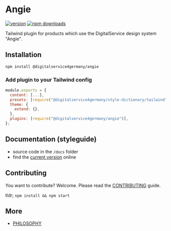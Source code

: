 # Angie

[![version](https://img.shields.io/npm/v/@digitalservice4germany/angie)](https://www.npmjs.com/package/@digitalservice4germany/angie)
[![npm downloads](https://img.shields.io/npm/dw/@digitalservice4germany/angie)](https://www.npmjs.com/package/@digitalservice4germany/angie)

Tailwind plugin for products which use the DigitalService design system "Angie".

## Installation

```sh
npm install @digitalservice4germany/angie
```

### Add plugin to your Tailwind config

```js
module.exports = {
  content: [...],
  presets: [require("@digitalservice4germany/style-dictionary/tailwind")],
  theme: {
    extend: {},
  },
  plugins: [require("@digitalservice4germany/angie")],
};
```

## Documentation (styleguide)

- source code in the `/docs` folder
- find the [current version](https://digitalservicebund.github.io/angie/) online

## Contributing

You want to contribute? Welcome. Please read the [CONTRIBUTING](CONTRIBUTING.md) guide.

tldr; `npm install && npm start`

## More

- [PHILOSOPHY](PHILOSOPHY.md)
